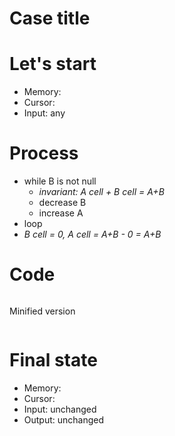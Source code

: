 # Case title

# Let's start

* Memory: 
* Cursor: 
* Input: any

# Process

* while B is not null
  * _invariant: A cell + B cell = A+B_ 
  * decrease B
  * increase A
* loop
* _B cell = 0, A cell = A+B - 0 = A+B_ 

# Code
```
```

Minified version
```
```

# Final state

* Memory: 
* Cursor: 
* Input: unchanged
* Output: unchanged
